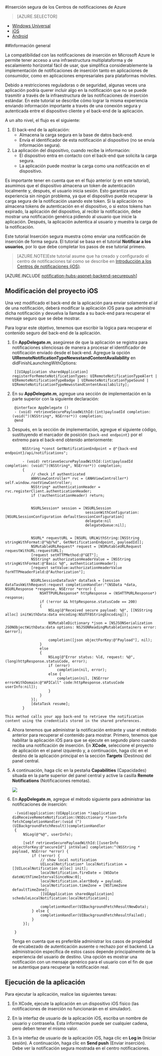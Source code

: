 <properties 
	pageTitle="Inserción segura de los Centros de notificaciones de Azure" 
	description="Obtenga información acerca de cómo enviar notificaciones de inserción seguras a una aplicación iOS desde Azure. Ejemplos de código escritos en Objective-C y C#." 
	documentationCenter="ios" 
	authors="wesmc7777" 
	manager="dwrede" 
	editor="" 
	services="notification-hubs"/>

<tags 
	ms.service="notification-hubs" 
	ms.workload="mobile" 
	ms.tgt_pltfrm="ios" 
	ms.devlang="objective-c" 
	ms.topic="article" 
	ms.date="06/02/2015" 
	ms.author="wesmc"/>

#Inserción segura de los Centros de notificaciones de Azure

> [AZURE.SELECTOR]
- [Windows Universal](notification-hubs-aspnet-backend-windows-dotnet-secure-push.md)
- [iOS](notification-hubs-aspnet-backend-ios-secure-push.md)
- [Android](notification-hubs-aspnet-backend-android-secure-push.md)


##Información general

La compatibilidad con las notificaciones de inserción en Microsoft Azure le permite tener acceso a una infraestructura multiplataforma y de escalamiento horizontal fácil de usar, que simplifica considerablemente la implementación de notificaciones de inserción tanto en aplicaciones de consumidor, como en aplicaciones empresariales para plataformas móviles.

Debido a restricciones reguladoras o de seguridad, algunas veces una aplicación podría querer incluir algo en la notificación que no se puede trasmitir a través de la infraestructura de las notificaciones de inserción estándar. En este tutorial se describe cómo lograr la misma experiencia enviando información importante a través de una conexión segura y autenticada entre el dispositivo cliente y el back-end de la aplicación.

A un alto nivel, el flujo es el siguiente:

1. El back-end de la aplicación:
	- Almacena la carga segura en la base de datos back-end.
	- Envía el identificador de esta notificación al dispositivo (no se envía información segura).
2. La aplicación del dispositivo, cuando recibe la información:
	- El dispositivo entra en contacto con el back-end que solicita la carga segura.
	- La aplicación puede mostrar la carga como una notificación en el dispositivo.

Es importante tener en cuenta que en el flujo anterior (y en este tutorial), asumimos que el dispositivo almacena un token de autenticación localmente y, después, el usuario inicia sesión. Esto garantiza una experiencia sin ningún problema, ya que el dispositivo puede recuperar la carga segura de la notificación usando este token. Si la aplicación no almacena tokens de autenticación en el dispositivo, o si estos tokens han expirado, la aplicación del dispositivo, al recibir la notificación, debe mostrar una notificación genérica pidiendo al usuario que inicie la aplicación. Después, la aplicación autentica al usuario y muestra la carga de la notificación.

Este tutorial Inserción segura muestra cómo enviar una notificación de inserción de forma segura. El tutorial se basa en el tutorial **Notificar a los usuarios**, por lo que debe completar los pasos de ese tutorial primero.

> [AZURE.NOTE]Este tutorial asume que ha creado y configurado el centro de notificaciones tal como se describe en [Introducción a los Centros de notificaciones (iOS)](notification-hubs-ios-get-started.md).

[AZURE.INCLUDE [notification-hubs-aspnet-backend-securepush](../../includes/notification-hubs-aspnet-backend-securepush.md)]

## Modificación del proyecto iOS

Una vez modificado el back-end de la aplicación para enviar solamente el *id* de una notificación, deberá modificar la aplicación iOS para que administre dicha notificación y devuelva la llamada a su back-end para recuperar el mensaje seguro que se debe mostrar.

Para lograr este objetivo, tenemos que escribir la lógica para recuperar el contenido seguro del back-end de la aplicación.

1. En **AppDelegate.m**, asegúrese de que la aplicación se registra para notificaciones silenciosas de manera a procesar el identificador de notificación enviado desde el back-end. Agregue la opción **UIRemoteNotificationTypeNewsstandContentAvailability** en didFinishLaunchingWithOptions:

		[[UIApplication sharedApplication] registerForRemoteNotificationTypes: UIRemoteNotificationTypeAlert | UIRemoteNotificationTypeBadge | UIRemoteNotificationTypeSound | UIRemoteNotificationTypeNewsstandContentAvailability];

2. En su **AppDelegate.m**, agregue una sección de implementación en la parte superior con la siguiente declaración:

		@interface AppDelegate ()
		- (void) retrieveSecurePayloadWithId:(int)payloadId completion: (void(^)(NSString*, NSError*)) completion;
		@end

3. Después, en la sección de implementación, agregue el siguiente código, sustituyendo el marcador de posición `{back-end endpoint}` por el extremo para el back-end obtenido anteriormente:

```
		NSString *const GetNotificationEndpoint = @"{back-end endpoint}/api/notifications";

		- (void) retrieveSecurePayloadWithId:(int)payloadId completion: (void(^)(NSString*, NSError*)) completion;
		{
		    // check if authenticated
		    ANHViewController* rvc = (ANHViewController*) self.window.rootViewController;
		    NSString* authenticationHeader = rvc.registerClient.authenticationHeader;
		    if (!authenticationHeader) return;


		    NSURLSession* session = [NSURLSession
		                             sessionWithConfiguration:[NSURLSessionConfiguration defaultSessionConfiguration]
		                             delegate:nil
		                             delegateQueue:nil];


		    NSURL* requestURL = [NSURL URLWithString:[NSString stringWithFormat:@"%@/%d", GetNotificationEndpoint, payloadId]];
		    NSMutableURLRequest* request = [NSMutableURLRequest requestWithURL:requestURL];
		    [request setHTTPMethod:@"GET"];
		    NSString* authorizationHeaderValue = [NSString stringWithFormat:@"Basic %@", authenticationHeader];
		    [request setValue:authorizationHeaderValue forHTTPHeaderField:@"Authorization"];

		    NSURLSessionDataTask* dataTask = [session dataTaskWithRequest:request completionHandler:^(NSData *data, NSURLResponse *response, NSError *error) {
		        NSHTTPURLResponse* httpResponse = (NSHTTPURLResponse*) response;
		        if (!error && httpResponse.statusCode == 200)
		        {
		            NSLog(@"Received secure payload: %@", [[NSString alloc] initWithData:data encoding:NSUTF8StringEncoding]);

		            NSMutableDictionary *json = [NSJSONSerialization JSONObjectWithData:data options: NSJSONReadingMutableContainers error: &error];

		            completion([json objectForKey:@"Payload"], nil);
		        }
		        else
		        {
		            NSLog(@"Error status: %ld, request: %@", (long)httpResponse.statusCode, error);
		            if (error)
		                completion(nil, error);
		            else {
		                completion(nil, [NSError errorWithDomain:@"APICall" code:httpResponse.statusCode userInfo:nil]);
		            }
		        }
		    }];
		    [dataTask resume];
		}
```

	This method calls your app back-end to retrieve the notification content using the credentials stored in the shared preferences.

4. Ahora tenemos que administrar la notificación entrante y usar el método anterior para recuperar el contenido para mostrar. Primero, tenemos que habilitar la aplicación iOS para que se ejecute en segundo plano cuando reciba una notificación de inserción. En **XCode**, seleccione el proyecto de aplicación en el panel izquierdo y, a continuación, haga clic en el destino de la aplicación principal en la sección **Targets** (Destinos) del panel central.

5. A continuación, haga clic en la pestaña **Capabilities** (Capacidades) situada en la parte superior del panel central y active la casilla **Remote Notifications** (Notificaciones remotas).

	![][IOS1]


6. En **AppDelegate.m**, agregue el método siguiente para administrar las notificaciones de inserción:

		-(void)application:(UIApplication *)application didReceiveRemoteNotification:(NSDictionary *)userInfo fetchCompletionHandler:(void (^)(UIBackgroundFetchResult))completionHandler
		{
		    NSLog(@"%@", userInfo);

		    [self retrieveSecurePayloadWithId:[[userInfo objectForKey:@"secureId"] intValue] completion:^(NSString * payload, NSError *error) {
		        if (!error) {
		            // show local notification
		            UILocalNotification* localNotification = [[UILocalNotification alloc] init];
		            localNotification.fireDate = [NSDate dateWithTimeIntervalSinceNow:0];
		            localNotification.alertBody = payload;
		            localNotification.timeZone = [NSTimeZone defaultTimeZone];
		            [[UIApplication sharedApplication] scheduleLocalNotification:localNotification];

		            completionHandler(UIBackgroundFetchResultNewData);
		        } else {
		            completionHandler(UIBackgroundFetchResultFailed);
		        }
		    }];

		}

	Tenga en cuenta que es preferible administrar los casos de propiedad de encabezado de autenticación ausente o rechazo por el backend. La administración específica de estos casos depende principalmente de la experiencia del usuario de destino. Una opción es mostrar una notificación con un mensaje genérico para el usuario con el fin de que se autentique para recuperar la notificación real.

## Ejecución de la aplicación

Para ejecutar la aplicación, realice las siguientes tareas:

1. En XCode, ejecute la aplicación en un dispositivo iOS físico (las notificaciones de inserción no funcionarán en el simulador).

2. En la interfaz de usuario de la aplicación iOS, escriba un nombre de usuario y contraseña. Esta información puede ser cualquier cadena, pero deben tener el mismo valor.

3. En la interfaz de usuario de la aplicación iOS, haga clic en **Log in** (Iniciar sesión). A continuación, haga clic en **Send push** (Enviar inserción). Debe ver la notificación segura mostrada en el centro notificaciones.

[IOS1]: ./media/notification-hubs-aspnet-backend-ios-secure-push/secure-push-ios-1.png
 

<!---HONumber=August15_HO6-->